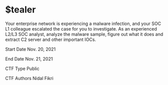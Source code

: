 # $tealer

Your enterprise network is experiencing a malware infection, and your SOC L1 colleague escalated the case for you to investigate. As an experienced L2/L3 SOC analyst, analyze the malware sample, figure out what it does and extract C2 server and other important IOCs.


Start Date
Nov. 20, 2021

End Date
Nov. 21, 2021

CTF Type
Public


CTF Authors
Nidal Fikri

